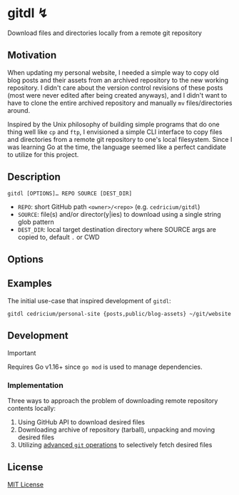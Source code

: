 # gitdl ↯

Download files and directories locally from a remote git repository

## Motivation

When updating my personal website, I needed a simple way to copy old blog posts
and their assets from an archived repository to the new working repository. I
didn't care about the version control revisions of these posts (most were never
edited after being created anyways), and I didn't want to have to clone the
entire archived repository and manually `mv` files/directories around.

Inspired by the Unix philosophy of building simple programs that do one thing
well like `cp` and `ftp`, I envisioned a simple CLI interface to copy files and
directories from a remote git repository to one's local filesystem. Since I was
learning Go at the time, the language seemed like a perfect candidate to utilize
for this project.

## Description

```
gitdl [OPTIONS]… REPO SOURCE [DEST_DIR]
```

- `REPO`: short GitHub path `<owner>/<repo>` (e.g. `cedricium/gitdl`)
- `SOURCE`: file(s) and/or director(y|ies) to download using a single string
  glob pattern
- `DEST_DIR`: local target destination directory where SOURCE args are copied
  to, default `.` or CWD

## Options

<!-- TODO -->

## Examples

The initial use-case that inspired development of `gitdl`:

```shell
gitdl cedricium/personal-site {posts,public/blog-assets} ~/git/website
```

## Development

> [!IMPORTANT]
>
> Requires Go v1.16+ since `go mod` is used to manage dependencies.

<!-- TODO: install/dev setup steps -->

### Implementation

Three ways to approach the problem of downloading remote repository contents
locally:

1. Using GitHub API to download desired files
2. Downloading archive of repository (tarball), unpacking and moving desired
   files
3. Utilizing
   [advanced `git` operations](https://github.blog/2020-01-17-bring-your-monorepo-down-to-size-with-sparse-checkout/)
   to selectively fetch desired files

<!-- TODO: explain pros/cons of each approach, why landed on 3 -->

## License

[MIT License](LICENSE.md)
